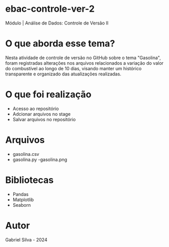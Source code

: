 # ebac-controle-ver-2
Módulo | Análise de Dados: Controle de Versão II

# O que aborda esse tema?

Nesta atividade de controle de versão no GitHub sobre o tema "Gasolina", foram registradas alterações nos arquivos relacionados a variação do valor do combustível ao longo de 10 dias, visando manter um histórico transparente e organizado das atualizações realizadas.

# O que foi realização
- Acesso ao repositório
- Adcionar arquivos no stage
- Salvar arquivos no repositório

# Arquivos
- gasolina.csv
- gasolina.py
-gasolina.png

# Bibliotecas 
- Pandas
- Matplotlib
- Seaborn

# Autor
Gabriel Silva - 2024